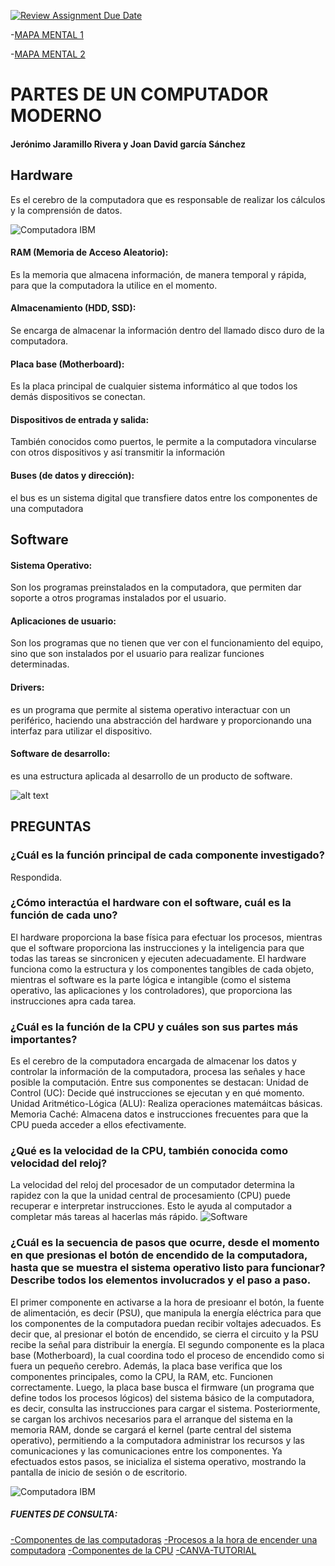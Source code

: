 [![Review Assignment Due Date](https://classroom.github.com/assets/deadline-readme-button-22041afd0340ce965d47ae6ef1cefeee28c7c493a6346c4f15d667ab976d596c.svg)](https://classroom.github.com/a/ZHlrD2sU)

-[MAPA MENTAL 1](https://www.canva.com/design/DAGLzfhIpeI/WOaKIYsa1V0bhHKUS6kSew/view?utm_content=DAGLzfhIpeI&utm_campaign=designshare&utm_medium=link&utm_source=editor)

-[MAPA MENTAL 2](https://www.canva.com/design/DAGLzfhIpeI/uZ8EDnUqEyuNeogR3JJBPg/edit?utm_content=DAGLzfhIpeI&utm_campaign=designshare&utm_medium=link2&utm_source=sharebutton)



#  PARTES DE UN COMPUTADOR MODERNO
#### Jerónimo Jaramillo Rivera y Joan David garcía Sánchez
## Hardware

 Es el cerebro de la computadora que es responsable de realizar los cálculos y la comprensión de datos.

![Computadora IBM](https://www.ibm.com/content/dam/connectedassets-adobe-cms/worldwide-content/creative-assets/ibs/ul/g/69/14/2021_08_18_IBM_Z_Forest_Z_Custodians_0156_FNL.component.feature-card-block-large-xl.ts=1719307804367.jpg/content/adobe-cms/mx/es/products/turbonomic/sustainability/_jcr_content/root/table_of_contents/body/content_section_styled/content-section-body/feature_card_block_l/image)

#### RAM (Memoria de Acceso Aleatorio):
 Es la memoria que almacena información, de manera temporal y rápida, para que la computadora la utilice en el momento. 

#### Almacenamiento (HDD, SSD):
 Se encarga de almacenar la información dentro del llamado disco duro de la computadora.
#### Placa base (Motherboard):
 Es la placa principal de cualquier sistema informático al que todos los demás dispositivos se conectan.
#### Dispositivos de entrada y salida:
 También conocidos como puertos, le permite a la computadora vincularse con otros dispositivos y así transmitir la información
#### Buses (de datos y dirección):
 el bus es un sistema digital que transfiere datos entre los componentes de una computadora
##	Software 
#### Sistema Operativo: 
Son los programas preinstalados en la computadora, que permiten dar soporte a otros programas instalados por el usuario.
#### Aplicaciones de usuario: 
Son los programas que no tienen que ver con el funcionamiento del equipo, sino que son instalados por el usuario para realizar funciones determinadas.
#### Drivers: 
es un programa  que permite al sistema operativo interactuar con un periférico, haciendo una abstracción del hardware y proporcionando una interfaz para utilizar el dispositivo.
#### Software de desarrollo:
  es una estructura aplicada al desarrollo de un producto de software.
  
![alt text](image-2.png)
## PREGUNTAS 
###	¿Cuál es la función principal de cada componente investigado?
Respondida.
### ¿Cómo interactúa el hardware con el software, cuál es la función de cada uno?
El hardware proporciona la base física para efectuar los procesos, mientras que el software proporciona las instrucciones y la inteligencia para que todas las tareas se sincronicen y ejecuten adecuadamente.
El hardware funciona como la estructura y los componentes tangibles de cada objeto, mientras el
software es la parte lógica e intangible (como el sistema operativo, las aplicaciones y los controladores), que proporciona las instrucciones apra cada tarea.
### ¿Cuál es la función de la CPU y cuáles son sus partes más importantes?
Es el cerebro de la computadora encargada de almacenar los datos y controlar la información de la computadora, procesa las señales y hace posible la computación. Entre sus componentes se destacan:
Unidad de Control (UC):
Decide qué instrucciones se ejecutan y en qué momento.
Unidad Aritmético-Lógica (ALU):
 Realiza operaciones matemáitcas básicas. 
Memoria Caché:
 Almacena datos e instrucciones frecuentes para que la CPU pueda acceder a ellos efectivamente. 
### ¿Qué es la velocidad de la CPU, también conocida como velocidad del reloj?
La velocidad del reloj del procesador de un computador determina la rapidez con la que la unidad central de procesamiento (CPU) puede recuperar e interpretar instrucciones. Esto le ayuda al computador a completar más tareas al hacerlas más rápido.
![Software](https://cdn.euroinnova.edu.es/img/subidasEditor/alba-1624881248.webp)
### ¿Cuál es la secuencia de pasos que ocurre, desde el momento en que presionas el botón de encendido de la computadora, hasta que se muestra el sistema operativo listo para funcionar? Describe todos los elementos involucrados y el paso a paso.
 El primer componente en activarse a la hora de presioanr el botón, la fuente de alimentación, es decir (PSU), que manipula la energía eléctrica para que los componentes de la computadora puedan recibir voltajes adecuados. Es decir que, al presionar el botón de encendido, se cierra el circuito y la PSU recibe la señal para distribuir la energía.
El segundo componente es la placa base (Motherboard), la cual coordina todo el proceso de encendido como si fuera un pequeño cerebro. Además, la placa base verifica que los componentes principales, como la CPU, la RAM, etc. Funcionen correctamente.
Luego, la placa base busca el firmware (un programa que define todos los procesos lógicos) del sistema básico de la computadora, es decir, consulta las instrucciones para cargar el sistema. Posteriormente, se cargan los archivos necesarios para el arranque del sistema en la memoria RAM, donde se cargará el kernel (parte central del sistema operativo), permitiendo a la computadora administrar los recursos y las comunicaciones y las comunicaciones entre los componentes.
Ya efectuados estos pasos, se inicializa el sistema operativo, mostrando la pantalla de inicio de sesión o de escritorio.

![Computadora IBM](image-1.png)
##### FUENTES DE CONSULTA:
[-Componentes de las computadoras](https://concepto.de/componentes-de-una-computadora/)
[-Procesos a la hora de encender una computadora](https://www.howtogeek.com/56958/htg-explains-how-uefi-will-replace-the-bios/)
[-Componentes de la CPU](https://elpuntotecnicodelordenador.es/cuales-son-las-4-partes-importantes-dentro-del-cpu/)
[-CANVA-TUTORIAL](https://www.youtube.com/watch?v=OwyMqApPlw4)